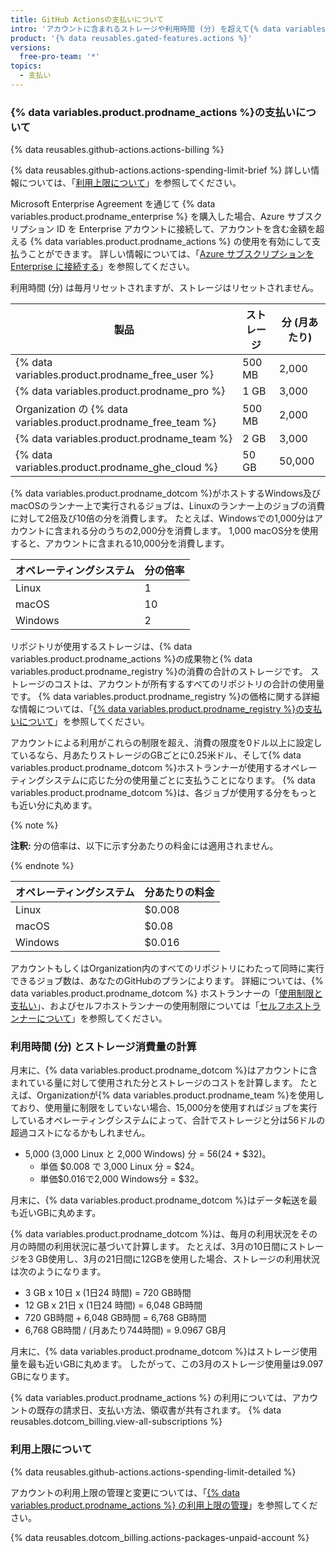 ```yaml
---
title: GitHub Actionsの支払いについて
intro: 'アカウントに含まれるストレージや利用時間 (分) を超えて{% data variables.product.prodname_actions %}を使用したい場合は、追加の使用分が請求されます。'
product: '{% data reusables.gated-features.actions %}'
versions:
  free-pro-team: '*'
topics:
  - 支払い
---
```


### {% data variables.product.prodname_actions %}の支払いについて

{% data reusables.github-actions.actions-billing %}

{% data reusables.github-actions.actions-spending-limit-brief %} 詳しい情報については、「[利用上限について](#about-spending-limits)」を参照してください。

Microsoft Enterprise Agreement を通じて {% data variables.product.prodname_enterprise %} を購入した場合、Azure サブスクリプション ID を Enterprise アカウントに接続して、アカウントを含む金額を超える {% data variables.product.prodname_actions %} の使用を有効にして支払うことができます。 詳しい情報については、「[Azure サブスクリプションを Enterprise に接続する](/github/setting-up-and-managing-your-enterprise/connecting-an-azure-subscription-to-your-enterprise)」を参照してください。

利用時間 (分) は毎月リセットされますが、ストレージはリセットされません。

| 製品                                                               | ストレージ  | 分 (月あたり) |
| ---------------------------------------------------------------- | ------ | -------- |
| {% data variables.product.prodname_free_user %}                | 500 MB | 2,000    |
| {% data variables.product.prodname_pro %}                        | 1 GB   | 3,000    |
| Organization の {% data variables.product.prodname_free_team %} | 500 MB | 2,000    |
| {% data variables.product.prodname_team %}                       | 2 GB   | 3,000    |
| {% data variables.product.prodname_ghe_cloud %}                | 50 GB  | 50,000   |

{% data variables.product.prodname_dotcom %}がホストするWindows及びmacOSのランナー上で実行されるジョブは、Linuxのランナー上のジョブの消費に対して2倍及び10倍の分を消費します。 たとえば、Windowsでの1,000分はアカウントに含まれる分のうちの2,000分を消費します。 1,000 macOS分を使用すると、アカウントに含まれる10,000分を消費します。

| オペレーティングシステム | 分の倍率 |
| ------------ | ---- |
| Linux        | 1    |
| macOS        | 10   |
| Windows      | 2    |

リポジトリが使用するストレージは、{% data variables.product.prodname_actions %}の成果物と{% data variables.product.prodname_registry %}の消費の合計のストレージです。 ストレージのコストは、アカウントが所有するすべてのリポジトリの合計の使用量です。 {% data variables.product.prodname_registry %}の価格に関する詳細な情報については、「[{% data variables.product.prodname_registry %}の支払いについて](/github/setting-up-and-managing-billing-and-payments-on-github/about-billing-for-github-packages)」を参照してください。

 アカウントによる利用がこれらの制限を超え、消費の限度を0ドル以上に設定しているなら、月あたりストレージのGBごとに0.25米ドル、そして{% data variables.product.prodname_dotcom %}ホストランナーが使用するオペレーティングシステムに応じた分の使用量ごとに支払うことになります。 {% data variables.product.prodname_dotcom %}は、各ジョブが使用する分をもっとも近い分に丸めます。

{% note %}

**注釈:** 分の倍率は、以下に示す分あたりの料金には適用されません。

{% endnote %}

| オペレーティングシステム | 分あたりの料金 |
| ------------ | ------- |
| Linux        | $0.008  |
| macOS        | $0.08   |
| Windows      | $0.016  |

アカウントもしくはOrganization内のすべてのリポジトリにわたって同時に実行できるジョブ数は、あなたのGitHubのプランによります。 詳細については、{% data variables.product.prodname_dotcom %} ホストランナーの「[使用制限と支払い](/actions/reference/usage-limits-billing-and-administration)」、およびセルフホストランナーの使用制限については「[セルフホストランナーについて](/actions/hosting-your-own-runners/about-self-hosted-runners/#usage-limits)」を参照してください。

### 利用時間 (分) とストレージ消費量の計算

月末に、{% data variables.product.prodname_dotcom %}はアカウントに含まれている量に対して使用された分とストレージのコストを計算します。 たとえば、Organizationが{% data variables.product.prodname_team %}を使用しており、使用量に制限をしていない場合、15,000分を使用すればジョブを実行しているオペレーティングシステムによって、合計でストレージと分は56ドルの超過コストになるかもしれません。

- 5,000 (3,000 Linux と 2,000 Windows) 分 = $56 ($24 + $32)。
  - 単価 $0.008 で 3,000 Linux 分 = $24。
  - 単価$0.016で2,000 Windows分 = $32。

月末に、{% data variables.product.prodname_dotcom %}はデータ転送を最も近いGBに丸めます。

{% data variables.product.prodname_dotcom %}は、毎月の利用状況をその月の時間の利用状況に基づいて計算します。 たとえば、3月の10日間にストレージを3 GB使用し、3月の21日間に12GBを使用した場合、ストレージの利用状況は次のようになります。

- 3 GB x 10日 x (1日24 時間) = 720 GB時間
- 12 GB x 21日 x (1日24 時間) = 6,048 GB時間
- 720 GB時間 + 6,048 GB時間 = 6,768 GB時間
- 6,768 GB時間 / (月あたり744時間) = 9.0967 GB月

月末に、{% data variables.product.prodname_dotcom %}はストレージ使用量を最も近いGBに丸めます。 したがって、この3月のストレージ使用量は9.097 GBになります。

{% data variables.product.prodname_actions %} の利用については、アカウントの既存の請求日、支払い方法、領収書が共有されます。 {% data reusables.dotcom_billing.view-all-subscriptions %}

### 利用上限について

{% data reusables.github-actions.actions-spending-limit-detailed %}

アカウントの利用上限の管理と変更については、「[{% data variables.product.prodname_actions %} の利用上限の管理](/github/setting-up-and-managing-billing-and-payments-on-github/managing-your-spending-limit-for-github-actions)」を参照してください。

{% data reusables.dotcom_billing.actions-packages-unpaid-account %}
